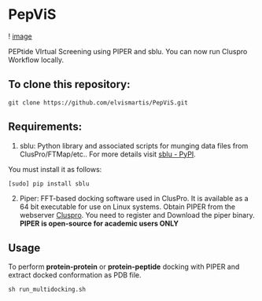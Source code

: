 # PepViS
 !                           [image](image.svg)

PEPtide VIrtual Screening using PIPER and sblu. You can now run Cluspro Workflow locally. 



## To clone this repository:
```
git clone https://github.com/elvismartis/PepViS.git
```

## Requirements:
1. sblu: Python library and associated scripts for munging data files from ClusPro/FTMap/etc.. For more details visit [sblu - PyPI](https://pypi.org/project/sblu/).

You must install it as follows:

```
[sudo] pip install sblu
```
 2. Piper: FFT-based docking software used in ClusPro. It is available as a 64 bit executable for use on Linux systems. Obtain PIPER from the webserver [Cluspro](https://cluspro.bu.edu/downloads.php). You need to register and Download the piper binary.
**PIPER is open-source for academic users ONLY**

## Usage
To perform **protein-protein** or **protein-peptide** docking with PIPER and extract docked conformation as PDB file. 
```
sh run_multidocking.sh
```

